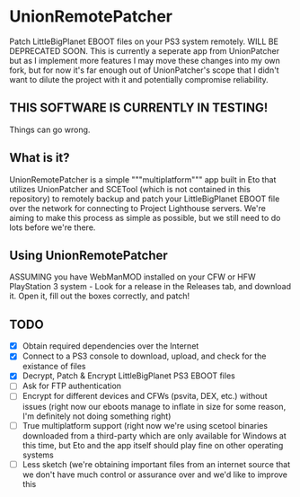 # UnionRemotePatcher
 Patch LittleBigPlanet EBOOT files on your PS3 system remotely. WILL BE DEPRECATED SOON. This is currently a seperate app from UnionPatcher but as I implement more features I may move these changes into my own fork, but for now it's far enough out of UnionPatcher's scope that I didn't want to dilute the project with it and potentially compromise reliability.

## THIS SOFTWARE IS CURRENTLY IN TESTING!
Things can go wrong. 

## What is it?
UnionRemotePatcher is a simple """multiplatform""" app built in Eto that utilizes UnionPatcher and SCETool (which is not contained in this repository) to remotely backup and patch your LittleBigPlanet EBOOT file over the network for connecting to Project Lighthouse servers. We're aiming to make this process as simple as possible, but we still need to do lots before we're there.

## Using UnionRemotePatcher
ASSUMING you have WebManMOD installed on your CFW or HFW PlayStation 3 system -
Look for a release in the Releases tab, and download it. Open it, fill out the boxes correctly, and patch!

## TODO
- [x] Obtain required dependencies over the Internet
- [x] Connect to a PS3 console to download, upload, and check for the existance of files
- [x] Decrypt, Patch & Encrypt LittleBigPlanet PS3 EBOOT files 
- [ ] Ask for FTP authentication
- [ ] Encrypt for different devices and CFWs (psvita, DEX, etc.) without issues (right now our eboots manage to inflate in size for some reason, I'm definitely not doing something right)
- [ ] True multiplatform support (right now we're using scetool binaries downloaded from a third-party which are only available for Windows at this time, but Eto and the app itself should play fine on other operating systems 
- [ ] Less sketch (we're obtaining important files from an internet source that we don't have much control or assurance over and we'd like to improve this
